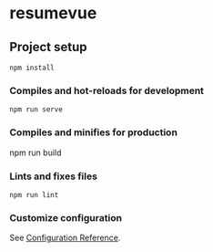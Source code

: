 # resumevue

## Project setup
```
npm install
```

### Compiles and hot-reloads for development
```
npm run serve
```

### Compiles and minifies for production

npm run build

### Lints and fixes files
```
npm run lint
```

### Customize configuration
See [Configuration Reference](https://cli.vuejs.org/config/).

